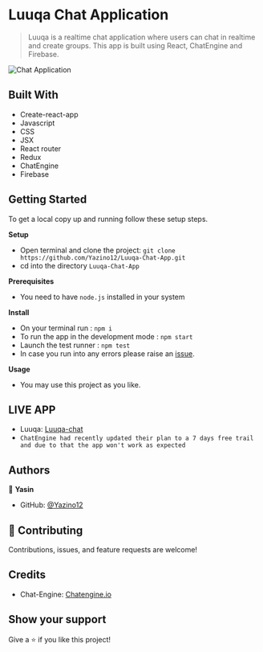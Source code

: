 # Luuqa Chat Application

> Luuqa is a realtime chat application where users can chat in realtime and create groups. This app is built using React, ChatEngine and Firebase.

![Chat Application](https://yasin-warsame.netlify.app/images/4.png)

## Built With

- Create-react-app
- Javascript
- CSS
- JSX
- React router
- Redux
- ChatEngine
- Firebase

## Getting Started

To get a local copy up and running follow these setup steps.

**Setup**

- Open terminal and clone the project: `git clone https://github.com/Yazino12/Luuqa-Chat-App.git`
- cd into the directory `Luuqa-Chat-App`

**Prerequisites**

- You need to have `node.js` installed in your system

**Install**

- On your terminal run : `npm i`
- To run the app in the development mode : `npm start`
- Launch the test runner : `npm test`
- In case you run into any errors please raise an [issue](https://github.com/Yazino12/Luuqa-Chat-App/issues).

**Usage**

- You may use this project as you like.

## LIVE APP

- Luuqa: [Luuqa-chat](https://luuqa.netlify.app/)
- `ChatEngine had recently updated their plan to a 7 days free trail and due to that the app won't work as expected`

## Authors

👤 **Yasin**

- GitHub: [@Yazino12](https://github.com/Yazino12)

## 🤝 Contributing

Contributions, issues, and feature requests are welcome!

## Credits

- Chat-Engine: [Chatengine.io](https://chatengine.io/)

## Show your support

Give a ⭐️ if you like this project!
